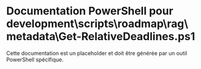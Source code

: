 # Documentation PowerShell pour development\scripts\roadmap\rag\metadata\Get-RelativeDeadlines.ps1

Cette documentation est un placeholder et doit être générée par un outil PowerShell spécifique.
